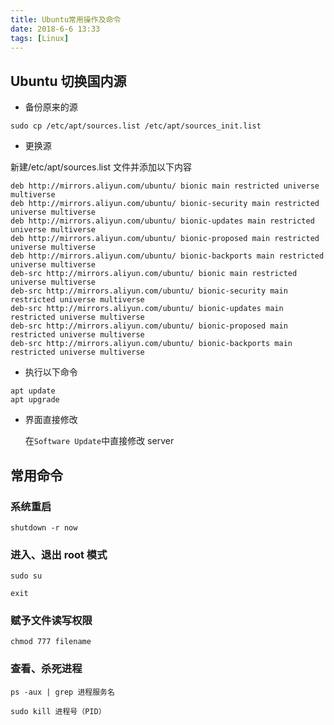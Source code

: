 ```yaml
---
title: Ubuntu常用操作及命令
date: 2018-6-6 13:33
tags: [Linux]
---
```


<CreateTime/>
<TagLinks />

## Ubuntu 切换国内源

- 备份原来的源

```shell
sudo cp /etc/apt/sources.list /etc/apt/sources_init.list
```

- 更换源

新建/etc/apt/sources.list 文件并添加以下内容

```
deb http://mirrors.aliyun.com/ubuntu/ bionic main restricted universe multiverse
deb http://mirrors.aliyun.com/ubuntu/ bionic-security main restricted universe multiverse
deb http://mirrors.aliyun.com/ubuntu/ bionic-updates main restricted universe multiverse
deb http://mirrors.aliyun.com/ubuntu/ bionic-proposed main restricted universe multiverse
deb http://mirrors.aliyun.com/ubuntu/ bionic-backports main restricted universe multiverse
deb-src http://mirrors.aliyun.com/ubuntu/ bionic main restricted universe multiverse
deb-src http://mirrors.aliyun.com/ubuntu/ bionic-security main restricted universe multiverse
deb-src http://mirrors.aliyun.com/ubuntu/ bionic-updates main restricted universe multiverse
deb-src http://mirrors.aliyun.com/ubuntu/ bionic-proposed main restricted universe multiverse
deb-src http://mirrors.aliyun.com/ubuntu/ bionic-backports main restricted universe multiverse
```

- 执行以下命令

```shell
apt update
apt upgrade
```

- 界面直接修改

  在`Software Update`中直接修改 server

## 常用命令

### 系统重启

```shell
shutdown -r now
```

### 进入、退出 root 模式

```shell
sudo su
```

```shell
exit
```

### 赋予文件读写权限

```shell
chmod 777 filename
```

### 查看、杀死进程

```shell
ps -aux | grep 进程服务名
```

```shell
sudo kill 进程号（PID）
```
